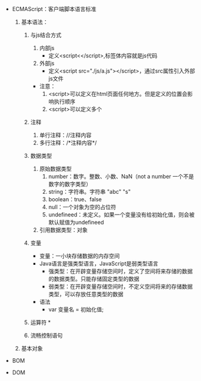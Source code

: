 * ECMAScript：客户端脚本语言标准
    1. 基本语法：
        1. 与js结合方式
            1. 内部js
                * 定义\<script&#60;&#60;/script\>,标签体内容就是js代码
            2. 外部js
                * 定义\<script src="./js/a.js"&#62;\</script\>，通过src属性引入外部js文件
            * 注意：
                1. &#60;script&#62;可以定义在html页面任何地方。但是定义的位置会影响执行顺序
                2. &#60;script&#62;可以定义多个
                
        2. 注释
            1. 单行注释：//注释内容
            2. 多行注释：/\*注释内容\*/
            
        3. 数据类型
            1. 原始数据类型
                1. number：数字。整数、小数、NaN（not a number 一个不是数字的数字类型）
                2. string：字符串。字符串 "abc" "s"
                3. boolean：true、false
                4. null：一个对象为空的占位符
                5. undefineed：未定义。如果一个变量没有给初始化值，则会被默认赋值为undefineed
            2. 引用数据类型：对象
            
        4. 变量
            * 变量：一小块存储数据的内存空间
            * Java语言是强类型语言，JavaScript是弱类型语言
                * 强类型：在开辟变量存储空间时，定义了空间将来存储的数据的数据类型。只能存储固定类型的数据
                * 弱类型：在开辟变量存储空间时，不定义空间将来的存储数据类型，可以存放任意类型的数据
            * 语法
                * var 变量名 = 初始化值;
        5. 运算符
            * 
        6. 流畅控制语句
        
    2. 基本对象

* BOM

* DOM
        
